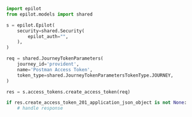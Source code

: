<!-- Start SDK Example Usage -->
```python
import epilot
from epilot.models import shared

s = epilot.Epilot(
    security=shared.Security(
        epilot_auth="",
    ),
)

req = shared.JourneyTokenParameters(
    journey_id='provident',
    name='Postman Access Token',
    token_type=shared.JourneyTokenParametersTokenType.JOURNEY,
)

res = s.access_tokens.create_access_token(req)

if res.create_access_token_201_application_json_object is not None:
    # handle response
```
<!-- End SDK Example Usage -->